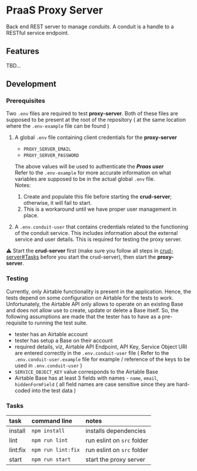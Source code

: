 # PraaS Proxy Server

Back end REST server to manage _conduits_. A conduit is a handle to a RESTful service endpoint.

## Features

TBD...

## Development

### Prerequisites

Two `.env` files are required to test **proxy-server**. Both of
these files are supposed to be present at the root of the
repository ( at the same location where the `.env-example`
file can be found )
1. A global `.env` file containing client credentials for the
   **proxy-server**
   - `PROXY_SERVER_EMAIL`
   - `PROXY_SERVER_PASSWORD`

   The above values will be used to authenticate the **_Praas user_**
   <br>
   Refer to the `.env-example` for more accurate information
   on what variables are supposed to be in the actual global
   `.env` file.
   <br>
   Notes:
   1. Create and populate this file before starting the
      **crud-server**; otherwise, it will fail to start.
   2. This is a workaround until we have proper user
      management in place.
2. A `.env.conduit-user` that contains credentials related to
   the functioning of the conduit service. This includes
   information about the external service and user details.
   This is required for testing the proxy server.

:warning: Start the **crud-server** first (make sure you
follow all steps in [crud-server#Tasks] before you start the
crud-server), then start the **proxy-server**.

### Testing

Currently, only Airtable functionality is present in the application.
Hence, the tests depend on some configuration on Airtable for the tests
to work. Unfortunately, the Airtable API only allows to operate on an
existing Base and does not allow use to create, update or delete a
Base itself. So, the following assumptions are made that the tester has
to have as a pre-requisite to running the test suite.

- tester has an Airtable account
- tester has setup a Base on their account
- required details, viz, Airtable API Endpoint, API Key, Service
  Object URI are entered correctly in the `.env.conduit-user` file
  ( Refer to the `.env.conduit-user.example` file for example /
  reference of the keys to be used in `.env.conduit-user` )
- `SERVICE_OBJECT_KEY` value corresponds to the Airtable Base
- Airtable Base has at least 3 fields with names - `name`, `email`,
  `hiddenFormField` ( all field names are case sensitive since they are
  hard-coded into the test data )

### Tasks

| task     | command line       | notes                      |
| :------- | :----------------- | :------------------------- |
| install  | `npm install`      | installs dependencies      |
| lint     | `npm run lint`     | run eslint on `src` folder |
| lint:fix | `npm run lint:fix` | run eslint on `src` folder |
| start    | `npm run start`    | start the proxy server     |

[crud-server#Tasks]: ../crud-server/README.md#tasks

